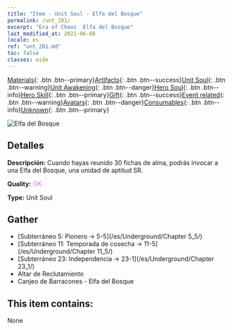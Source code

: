 ```yaml
---
title: "Item - Unit Soul - Elfa del Bosque"
permalink: /unt_201/
excerpt: "Era of Chaos  Elfa del Bosque"
last_modified_at: 2021-06-08
locale: es
ref: "unt_201.md"
toc: false
classes: wide
---
```

 [Materials](/ItemsES/){: .btn .btn--primary}[Artifacts](/ItemsES/Artifacts/){: .btn .btn--success}[Unit Soul](/ItemsES/UnitSoul/){: .btn .btn--warning}[Unit Awakening](/ItemsES/UnitAwakening/){: .btn .btn--danger}[Hero Soul](/ItemsES/HeroSoul/){: .btn .btn--info}[Hero Skill](/ItemsES/HeroSkill/){: .btn .btn--primary}[Gift](/ItemsES/Gift/){: .btn .btn--success}[Event related](/ItemsES/Events/){: .btn .btn--warning}[Avatars](/ItemsES/Avatars/){: .btn .btn--danger}[Consumables](/ItemsES/Consumables/){: .btn .btn--info}[Unknown](/ItemsES/Unknown/){: .btn .btn--primary}

 ![Elfa del Bosque](/images/u/ti_mujingling.jpg)

## Detalles
 **Descripción:** Cuando hayas reunido 30 fichas de alma, podrás invocar a una Elfa del Bosque, una unidad de aptitud SR.

 **Quality:** <span style="color: #DA70D6">OK</span>

 **Type:** Unit Soul

## Gather

*    [Subterráneo 5: Pionero -> 5-5](/es/Underground/Chapter 5_5/) 
*    [Subterráneo 11: Temporada de cosecha -> 11-5](/es/Underground/Chapter 11_5/) 
*    [Subterráneo 23: Independencia -> 23-1](/es/Underground/Chapter 23_1/) 
*    Altar de Reclutamiento 
*    Canjeo de Barracones - Elfa del Bosque 

## This item contains:

  None

